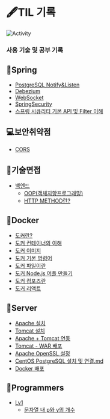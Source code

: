 # 🖋TIL 기록

<span>![Activity](https://img.shields.io/github/last-commit/DuHyeon2/DailyStudy)&nbsp;</span>

### 사용 기술 및 공부 기록

## 📒Spring
- [PostgreSQL Notify&Listen](https://github.com/DuHyeon2/DailyStudy/blob/main/Spring/PostgreSQLListenNotify/PostgreSQLNotifyListen.md)
- [Debezium](https://github.com/DuHyeon2/DailyStudy/blob/main/Spring/Debezium/Debezium.md)
- [WebSocket](https://github.com/DuHyeon2/DailyStudy/blob/main/Spring/WebSocket/WebSocket.md)
- [SpringSecurity](https://github.com/DuHyeon2/DailyStudy/blob/main/Spring/SpringSecurity)
- [스프링 시큐리티 기본 API 및 Filter 이해](https://github.com/DuHyeon2/TIL/blob/main/Spring/SpringSecurity/스프링%20시큐리티%20기본%20API%20및%20Filter%20이해.md)



## 💻보안취약점
- [CORS](https://github.com/DuHyeon2/DailyStudy/blob/main/SecurityVulnerability/CORS.md) <br>

## 📃기술면접
- [백엔드](https://github.com/DuHyeon2/TIL/blob/main/TechnicalInterview/BackEnd)
  - [OOP(객체지향프로그래밍)](https://github.com/DuHyeon2/TIL/blob/main/TechnicalInterview/BackEnd/OOP(객체지향프로그래밍).md)
  - [HTTP METHOD란?](https://github.com/DuHyeon2/TIL/blob/main/TechnicalInterview/BackEnd/HTTP%20METHOD.md)

## 🐳Docker
- [도커란?](https://github.com/DuHyeon2/TIL/blob/main/Docker/0_Docker란.md)
- [도커 컨테이너의 이해](https://github.com/DuHyeon2/TIL/blob/main/Docker/1_도커_컨테이너의_이해.md)
- [도커 이미지](https://github.com/DuHyeon2/TIL/blob/main/Docker/2_도커_이미지.md)
- [도커 기본 명령어](https://github.com/DuHyeon2/TIL/blob/main/Docker/3_도커_기본명령어.md)
- [도커 파일이란](https://github.com/DuHyeon2/TIL/blob/main/Docker/4_도커_파일이란.md)
- [도커 Node.js 어플 만들기](https://github.com/DuHyeon2/TIL/blob/main/Docker/5_도커_Node.js%20어플%20만들기.md)
- [도커 컴포즈란](https://github.com/DuHyeon2/TIL/blob/main/Docker/6_도커_컴포즈란.md)
- [도커 리액트](https://github.com/DuHyeon2/TIL/blob/main/Docker/7_도커_리액트.md)


## 🔨Server
- [Apache 설치](https://github.com/DuHyeon2/TIL/blob/main/Server/Apache%EC%84%A4%EC%B9%98.md)
- [Tomcat 설치](https://github.com/DuHyeon2/TIL/blob/main/Server/Tomcat%EC%84%A4%EC%B9%98.md)
- [Apache + Tomcat 연동](https://github.com/DuHyeon2/TIL/blob/main/Server/Apache%2BTomcat%20%EC%97%B0%EB%8F%99.md)
- [Tomcat - WAR 배포](https://github.com/DuHyeon2/TIL/blob/main/Server/Tomcat%20War%20%EB%B0%B0%ED%8F%AC.md)
- [Apache OpenSSL 설정](https://github.com/DuHyeon2/TIL/blob/main/Server/Apache%20OpenSSL%20%EC%84%A4%EC%A0%95.md)
- [CentOS PostgreSQL 설치 및 연결.md](https://github.com/DuHyeon2/TIL/blob/main/Server/CentOS%20PostgreSQL%20%EC%84%A4%EC%B9%98%20%EB%B0%8F%20%EC%97%B0%EA%B2%B0.md)
- [Docker 배포](https://github.com/DuHyeon2/TIL/blob/main/Server/Docker%20%EB%B0%B0%ED%8F%AC.md)

## 🔨Programmers
- [Lv1](https://github.com/DuHyeon2/TIL/tree/main/Programmers/Lv1)
  - [문자열 내 p와 y의 개수](https://github.com/DuHyeon2/TIL/blob/main/Programmers/Lv1/%EB%AC%B8%EC%9E%90%EC%97%B4%20%EB%82%B4%20p%EC%99%80%20y%EC%9D%98%20%EA%B0%9C%EC%88%98.md)
